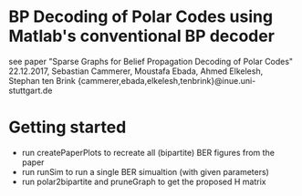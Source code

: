 # BP Decoding of Polar Codes using Matlab's conventional BP decoder
see paper "Sparse Graphs for Belief Propagation Decoding of Polar Codes"
22.12.2017, Sebastian Cammerer, Moustafa Ebada, Ahmed Elkelesh, Stephan ten Brink
{cammerer,ebada,elkelesh,tenbrink}@inue.uni-stuttgart.de


# Getting started
- run createPaperPlots to recreate all (bipartite) BER figures from the paper
- run runSim to run a single BER simualtion (with given parameters)
- run polar2bipartite and pruneGraph to get the proposed H matrix


